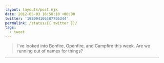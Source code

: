 ```yaml
---
layout: layouts/post.njk
date: 2012-05-03 16:58:10 +00:00
twitter: '198094106587705344'
permalink: /status/{{ twitter }}/
tags: 
  - tweet
---
```


> I've looked into Bonfire, Openfire, and Campfire this week. Are we running out of names for things?

---
